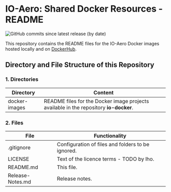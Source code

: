 # IO-Aero: Shared Docker Resources - README

![GitHub commits since latest release (by date)](https://img.shields.io/github/commits-since/io-aero/io-docker-shared/22.10.05)

This repository contains the README files for the IO-Aero Docker images hosted locally and on [DockerHub](https://hub.docker.com/orgs/ioaero/repositories).

## Directory and File Structure of this Repository

### 1. Directories

| Directory        | Content                                                                               |
|------------------|---------------------------------------------------------------------------------------|
| docker-images    | README files for the Docker image projects available in the repository **io-docker**. |

### 2. Files

| File                          | Functionality                                                    |
|-------------------------------|------------------------------------------------------------------|
| .gitignore                    | Configuration of files and folders to be ignored.                |
| LICENSE                       | Text of the licence terms - TODO by lho.                         |
| README.md                     | This file.                                                       |
| Release-Notes.md              | Release notes.                                                   |
